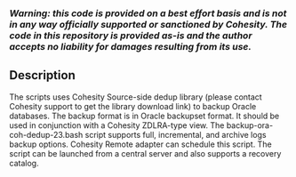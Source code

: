 ### ***Warning: this code is provided on a best effort basis and is not in any way officially supported or sanctioned by Cohesity. The code in this repository is provided as-is and the author accepts no liability for damages resulting from its use.***


## Description
The scripts uses Cohesity Source-side dedup library (please contact Cohesity support to get the library download link) to backup Oracle databases. The backup format is in Oracle backupset format. It should be used in conjunction with a Cohesity ZDLRA-type view. The backup-ora-coh-dedup-23.bash script supports full, incremental, and archive logs backup options.  Cohesity Remote adapter can schedule this script. The script can be launched from a central server and also supports a recovery catalog. 
